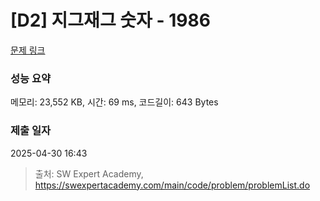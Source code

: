# [D2] 지그재그 숫자 - 1986 

[문제 링크](https://swexpertacademy.com/main/code/problem/problemDetail.do?contestProbId=AV5PxmBqAe8DFAUq) 

### 성능 요약

메모리: 23,552 KB, 시간: 69 ms, 코드길이: 643 Bytes

### 제출 일자

2025-04-30 16:43



> 출처: SW Expert Academy, https://swexpertacademy.com/main/code/problem/problemList.do